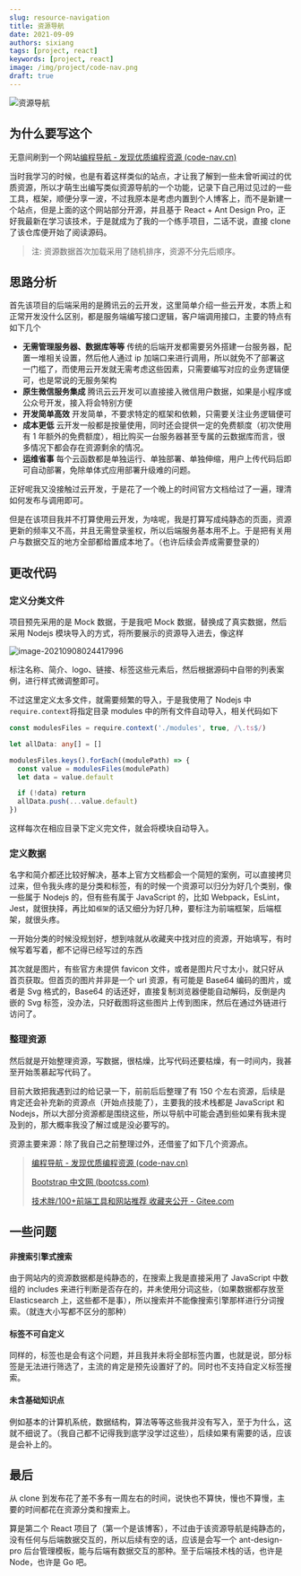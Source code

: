 ```yaml
---
slug: resource-navigation
title: 资源导航
date: 2021-09-09
authors: sixiang
tags: [project, react]
keywords: [project, react]
image: /img/project/code-nav.png
draft: true
---
```


![资源导航](/img/project/code-nav.png)

<!-- truncate -->

## 为什么要写这个

无意间刷到一个网站[编程导航 - 发现优质编程资源 (code-nav.cn)](https://www.code-nav.cn/)

当时我学习的时候，也是有着这样类似的站点，才让我了解到一些未曾听闻过的优质资源，所以才萌生出编写类似资源导航的一个功能，记录下自己用过见过的一些工具，框架，顺便分享一波，不过我原本是考虑内置到个人博客上，而不是新建一个站点，但是上面的这个网站部分开源，并且基于 React + Ant Design Pro，正好我最新在学习该技术，于是就成为了我的一个练手项目，二话不说，直接 clone 了该仓库便开始了阅读源码。

> 注: 资源数据首次加载采用了随机排序，资源不分先后顺序。

## 思路分析

首先该项目的后端采用的是腾讯云的云开发，这里简单介绍一些云开发，本质上和正常开发没什么区别，都是服务端编写接口逻辑，客户端调用接口，主要的特点有如下几个

- **无需管理服务器、数据库等等**
  传统的后端开发都需要另外搭建一台服务器，配置一堆相关设置，然后他人通过 ip 加端口来进行调用，所以就免不了部署这一门槛了，而使用云开发就无需考虑这些因素，只需要编写对应的业务逻辑便可，也是常说的无服务架构
- **原生微信服务集成**
  腾讯云云开发可以直接接入微信用户数据，如果是小程序或公众号开发，接入将会特别方便
- **开发简单高效**
  开发简单，不要求特定的框架和依赖，只需要关注业务逻辑便可
- **成本更低**
  云开发一般都是按量使用，同时还会提供一定的免费额度（初次使用有 1 年额外的免费额度），相比购买一台服务器甚至专属的云数据库而言，很多情况下都会存在资源剩余的情况。
- **运维省事**
  每个云函数都是单独运行、单独部署、单独伸缩，用户上传代码后即可自动部署，免除单体式应用部署升级难的问题。

正好呢我又没接触过云开发，于是花了一个晚上的时间官方文档给过了一遍，理清如何发布与调用即可。

但是在该项目我并不打算使用云开发，为啥呢，我是打算写成纯静态的页面，资源更新的频率又不高，并且无需登录鉴权，所以后端服务基本用不上。于是把有关用户与数据交互的地方全部都给置成本地了。（也许后续会弄成需要登录的）

## 更改代码

### 定义分类文件

项目预先采用的是 Mock 数据，于是我吧 Mock 数据，替换成了真实数据，然后采用 Nodejs 模块导入的方式，将所要展示的资源导入进去，像这样

![image-20210908024417996](https://img.kuizuo.cn/image-20210908024417996.png)

标注名称、简介、logo、链接、标签这些元素后，然后根据源码中自带的列表案例，进行样式微调整即可。

不过这里定义太多文件，就需要频繁的导入，于是我使用了 Nodejs 中`require.context`将指定目录 modules 中的所有文件自动导入，相关代码如下

```typescript title="mock/index.ts"
const modulesFiles = require.context('./modules', true, /\.ts$/)

let allData: any[] = []

modulesFiles.keys().forEach((modulePath) => {
  const value = modulesFiles(modulePath)
  let data = value.default

  if (!data) return
  allData.push(...value.default)
})
```

这样每次在相应目录下定义完文件，就会将模块自动导入。

### 定义数据

名字和简介都还比较好解决，基本上官方文档都会一个简短的案例，可以直接拷贝过来，但令我头疼的是分类和标签，有的时候一个资源可以归分为好几个类别，像一些属于 Nodejs 的，但有些有属于 JavaScript 的，比如 Webpack，EsLint，Jest，就很抉择，再比如`框架`的话又细分为好几种，要标注为前端框架，后端框架，就很头疼。

一开始分类的时候没规划好，想到啥就从收藏夹中找对应的资源，开始填写，有时候写着写着，都不记得已经写过的东西

其次就是图片，有些官方未提供 favicon 文件，或者是图片尺寸太小，就只好从首页获取。但首页的图片并非是一个 url 资源，有可能是 Base64 编码的图片，或者是 Svg 格式的，Base64 的话还好，直接复制浏览器便能自动解码，反倒是内嵌的 Svg 标签，没办法，只好截图将这些图片上传到图床，然后在通过外链进行访问了。

### 整理资源

然后就是开始整理资源，写数据，很枯燥，比写代码还要枯燥，有一时间内，我甚至开始羡慕起写代码了。

目前大致把我遇到过的给记录一下，前前后后整理了有 150 个左右资源，后续是肯定还会补充新的资源点（开始点技能了），主要我的技术栈都是 JavaScript 和 Nodejs，所以大部分资源都是围绕这些，所以导航中可能会遇到些如果有我未提及到的，那大概率我没了解过或是没必要写的。

资源主要来源：除了我自己之前整理过外，还借鉴了如下几个资源点。

> [编程导航 - 发现优质编程资源 (code-nav.cn)](https://www.code-nav.cn/)
>
> [Bootstrap 中文网 (bootcss.com)](https://www.bootcss.com/)
>
> [技术胖/100+前端工具和网站推荐 收藏夹公开 - Gitee.com](https://gitee.com/jishupang/Favorites/blob/master/02.Markdown/Markdown技术胖浏览器收藏夹公开.md)

## 一些问题

#### 非搜索引擎式搜索

由于网站内的资源数据都是纯静态的，在搜索上我是直接采用了 JavaScript 中数组的 includes 来进行判断是否存在的，并未使用分词这些，（如果数据都存放至 Elasticsearch 上，这些都不是事），所以搜索并不能像搜索引擎那样进行分词搜索。（就连大小写都不区分的那种）

#### 标签不可自定义

同样的，标签也是会有这个问题，并且我并未将全部标签内置，也就是说，部分标签是无法进行筛选了，主流的肯定是预先设置好了的。同时也不支持自定义标签搜索。

#### 未含基础知识点

例如基本的计算机系统，数据结构，算法等等这些我并没有写入，至于为什么，这就不细说了。（我自己都不记得我到底学没学过这些），后续如果有需要的话，应该是会补上的。

## 最后

从 clone 到发布花了差不多有一周左右的时间，说快也不算快，慢也不算慢，主要的时间都花在资源分类和搜索上。

算是第二个 React 项目了（第一个是该博客），不过由于该资源导航是纯静态的，没有任何与后端数据交互的，所以后续有空的话，应该是会写一个 ant-design-pro 后台管理模板，能与后端有数据交互的那种。至于后端技术栈的话，也许是 Node，也许是 Go 吧。
